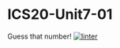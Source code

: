 # ICS20-Unit7-01
Guess that number!
[![linter](https://github.com/Nash-Villarta/ICS20-Unit7-01/workflows/linter/badge.svg)](https://github.com/marketplace/actions/super-linter)
